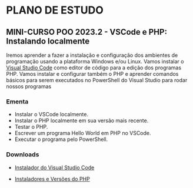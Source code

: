 # PLANO DE ESTUDO

## MINI-CURSO POO 2023.2 - VSCode e PHP: Instalando localmente

Iremos aprender a fazer a instalação e configuração dos ambientes de programação usando a plataforma Windows e/ou Linux. Vamos instalar o [Visual Studio Code](https://code.visualstudio.com/) como editor de código para a edição dos programas PHP. Vamos instalar e configurar também o PHP e aprender comandos básicos para serem executados no PowerShell do Visual Studio para rodar nossos programas

### Ementa

- Instalar o VSCode localmente.
- Instalar o PHP localmente em sua versão mais recente.
- Testar o PHP.
- Escrever um programa Hello World em PHP no VSCode.
- Executar o programa pelo PowerShell.

### Downloads

- [Instalador do Visual Studio Code](https://code.visualstudio.com/download)

- [Instaladores e Versões do PHP](https://www.php.net/downloads.php)
